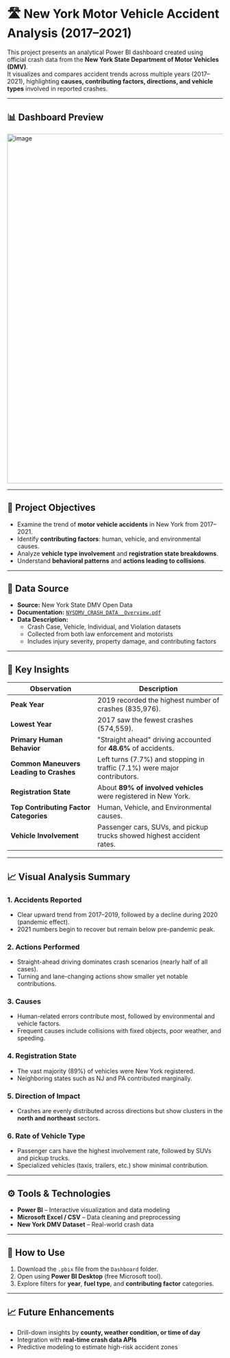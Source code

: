 # 🛣️ New York Motor Vehicle Accident Analysis (2017–2021)

This project presents an analytical Power BI dashboard created using official crash data from the **New York State Department of Motor Vehicles (DMV)**.  
It visualizes and compares accident trends across multiple years (2017–2021), highlighting **causes, contributing factors, directions, and vehicle types** involved in reported crashes.

---

## 📊 Dashboard Preview
<img width="1106" height="816" alt="image" src="https://github.com/user-attachments/assets/5b9b760b-8fa0-4a8e-a883-5257f02307a7" />


---

## 🎯 Project Objectives
- Examine the trend of **motor vehicle accidents** in New York from 2017–2021.  
- Identify **contributing factors**: human, vehicle, and environmental causes.  
- Analyze **vehicle type involvement** and **registration state breakdowns**.  
- Understand **behavioral patterns** and **actions leading to collisions**.  

---

## 🧩 Data Source
- **Source:** New York State DMV Open Data  
- **Documentation:** [`NYSDMV_CRASH_DATA__Overview.pdf`](Dashboard/NYSDMV_CRASH_DATA__Overview.pdf)  
- **Data Description:**  
  - Crash Case, Vehicle, Individual, and Violation datasets  
  - Collected from both law enforcement and motorists  
  - Includes injury severity, property damage, and contributing factors  

---

## 🧠 Key Insights

| Observation | Description |
|--------------|--------------|
| **Peak Year** | 2019 recorded the highest number of crashes (835,976). |
| **Lowest Year** | 2017 saw the fewest crashes (574,559). |
| **Primary Human Behavior** | "Straight ahead" driving accounted for **48.6%** of accidents. |
| **Common Maneuvers Leading to Crashes** | Left turns (7.7%) and stopping in traffic (7.1%) were major contributors. |
| **Registration State** | About **89% of involved vehicles** were registered in New York. |
| **Top Contributing Factor Categories** | Human, Vehicle, and Environmental causes. |
| **Vehicle Involvement** | Passenger cars, SUVs, and pickup trucks showed highest accident rates. |

---

## 📈 Visual Analysis Summary
### 1. **Accidents Reported**
- Clear upward trend from 2017–2019, followed by a decline during 2020 (pandemic effect).
- 2021 numbers begin to recover but remain below pre-pandemic peak.

### 2. **Actions Performed**
- Straight-ahead driving dominates crash scenarios (nearly half of all cases).  
- Turning and lane-changing actions show smaller yet notable contributions.

### 3. **Causes**
- Human-related errors contribute most, followed by environmental and vehicle factors.  
- Frequent causes include collisions with fixed objects, poor weather, and speeding.

### 4. **Registration State**
- The vast majority (89%) of vehicles were New York registered.  
- Neighboring states such as NJ and PA contributed marginally.

### 5. **Direction of Impact**
- Crashes are evenly distributed across directions but show clusters in the **north and northeast** sectors.

### 6. **Rate of Vehicle Type**
- Passenger cars have the highest involvement rate, followed by SUVs and pickup trucks.
- Specialized vehicles (taxis, trailers, etc.) show minimal contribution.

---

## ⚙️ Tools & Technologies
- **Power BI** – Interactive visualization and data modeling  
- **Microsoft Excel / CSV** – Data cleaning and preprocessing  
- **New York DMV Dataset** – Real-world crash data  

---

## 🚀 How to Use
1. Download the `.pbix` file from the `Dashboard` folder.  
2. Open using **Power BI Desktop** (free Microsoft tool).  
3. Explore filters for **year**, **fuel type**, and **contributing factor** categories.  

---

## 📈 Future Enhancements
- Drill-down insights by **county, weather condition, or time of day**  
- Integration with **real-time crash data APIs**  
- Predictive modeling to estimate high-risk accident zones  
